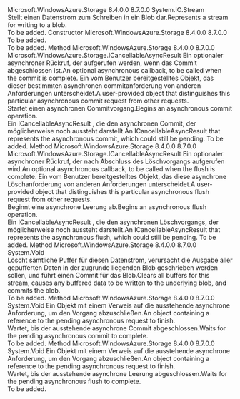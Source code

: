 <Type Name="CloudBlobStream" FullName="Microsoft.WindowsAzure.Storage.Blob.CloudBlobStream">
  <TypeSignature Language="C#" Value="public abstract class CloudBlobStream : System.IO.Stream" />
  <TypeSignature Language="ILAsm" Value=".class public auto ansi abstract beforefieldinit CloudBlobStream extends System.IO.Stream" />
  <TypeSignature Language="DocId" Value="T:Microsoft.WindowsAzure.Storage.Blob.CloudBlobStream" />
  <TypeSignature Language="VB.NET" Value="Public MustInherit Class CloudBlobStream&#xA;Inherits Stream" />
  <TypeSignature Language="F#" Value="type CloudBlobStream = class&#xA;    inherit Stream" />
  <AssemblyInfo>
    <AssemblyName>Microsoft.WindowsAzure.Storage</AssemblyName>
    <AssemblyVersion>8.4.0.0</AssemblyVersion>
    <AssemblyVersion>8.7.0.0</AssemblyVersion>
  </AssemblyInfo>
  <Base>
    <BaseTypeName>System.IO.Stream</BaseTypeName>
  </Base>
  <Interfaces />
  <Docs>
    <summary>
            <span data-ttu-id="8785b-101">Stellt einen Datenstrom zum Schreiben in ein Blob dar.</span><span class="sxs-lookup"><span data-stu-id="8785b-101">Represents a stream for writing to a blob.</span></span>
            </summary>
    <remarks>To be added.</remarks>
  </Docs>
  <Members>
    <Member MemberName=".ctor">
      <MemberSignature Language="C#" Value="protected CloudBlobStream ();" />
      <MemberSignature Language="ILAsm" Value=".method familyhidebysig specialname rtspecialname instance void .ctor() cil managed" />
      <MemberSignature Language="DocId" Value="M:Microsoft.WindowsAzure.Storage.Blob.CloudBlobStream.#ctor" />
      <MemberSignature Language="VB.NET" Value="Protected Sub New ()" />
      <MemberType>Constructor</MemberType>
      <AssemblyInfo>
        <AssemblyName>Microsoft.WindowsAzure.Storage</AssemblyName>
        <AssemblyVersion>8.4.0.0</AssemblyVersion>
        <AssemblyVersion>8.7.0.0</AssemblyVersion>
      </AssemblyInfo>
      <Parameters />
      <Docs>
        <summary>To be added.</summary>
        <remarks>To be added.</remarks>
      </Docs>
    </Member>
    <Member MemberName="BeginCommit">
      <MemberSignature Language="C#" Value="public abstract Microsoft.WindowsAzure.Storage.ICancellableAsyncResult BeginCommit (AsyncCallback callback, object state);" />
      <MemberSignature Language="ILAsm" Value=".method public hidebysig newslot virtual instance class Microsoft.WindowsAzure.Storage.ICancellableAsyncResult BeginCommit(class System.AsyncCallback callback, object state) cil managed" />
      <MemberSignature Language="DocId" Value="M:Microsoft.WindowsAzure.Storage.Blob.CloudBlobStream.BeginCommit(System.AsyncCallback,System.Object)" />
      <MemberSignature Language="VB.NET" Value="Public MustOverride Function BeginCommit (callback As AsyncCallback, state As Object) As ICancellableAsyncResult" />
      <MemberSignature Language="F#" Value="abstract member BeginCommit : AsyncCallback * obj -&gt; Microsoft.WindowsAzure.Storage.ICancellableAsyncResult" Usage="cloudBlobStream.BeginCommit (callback, state)" />
      <MemberType>Method</MemberType>
      <AssemblyInfo>
        <AssemblyName>Microsoft.WindowsAzure.Storage</AssemblyName>
        <AssemblyVersion>8.4.0.0</AssemblyVersion>
        <AssemblyVersion>8.7.0.0</AssemblyVersion>
      </AssemblyInfo>
      <ReturnValue>
        <ReturnType>Microsoft.WindowsAzure.Storage.ICancellableAsyncResult</ReturnType>
      </ReturnValue>
      <Parameters>
        <Parameter Name="callback" Type="System.AsyncCallback" />
        <Parameter Name="state" Type="System.Object" />
      </Parameters>
      <Docs>
        <param name="callback"><span data-ttu-id="8785b-102">Ein optionaler asynchroner Rückruf, der aufgerufen werden, wenn das Commit abgeschlossen ist.</span><span class="sxs-lookup"><span data-stu-id="8785b-102">An optional asynchronous callback, to be called when the commit is complete.</span></span></param>
        <param name="state"><span data-ttu-id="8785b-103">Ein vom Benutzer bereitgestelltes Objekt, das dieser bestimmten asynchronen commitanforderung von anderen Anforderungen unterscheidet.</span><span class="sxs-lookup"><span data-stu-id="8785b-103">A user-provided object that distinguishes this particular asynchronous commit request from other requests.</span></span></param>
        <summary>
            <span data-ttu-id="8785b-104">Startet einen asynchronen Commitvorgang.</span><span class="sxs-lookup"><span data-stu-id="8785b-104">Begins an asynchronous commit operation.</span></span>
            </summary>
        <returns><span data-ttu-id="8785b-105">Ein <c>ICancellableAsyncResult</c> , die den asynchronen Commit, der möglicherweise noch aussteht darstellt.</span><span class="sxs-lookup"><span data-stu-id="8785b-105">An <c>ICancellableAsyncResult</c> that represents the asynchronous commit, which could still be pending.</span></span></returns>
        <remarks>To be added.</remarks>
      </Docs>
    </Member>
    <Member MemberName="BeginFlush">
      <MemberSignature Language="C#" Value="public abstract Microsoft.WindowsAzure.Storage.ICancellableAsyncResult BeginFlush (AsyncCallback callback, object state);" />
      <MemberSignature Language="ILAsm" Value=".method public hidebysig newslot virtual instance class Microsoft.WindowsAzure.Storage.ICancellableAsyncResult BeginFlush(class System.AsyncCallback callback, object state) cil managed" />
      <MemberSignature Language="DocId" Value="M:Microsoft.WindowsAzure.Storage.Blob.CloudBlobStream.BeginFlush(System.AsyncCallback,System.Object)" />
      <MemberSignature Language="VB.NET" Value="Public MustOverride Function BeginFlush (callback As AsyncCallback, state As Object) As ICancellableAsyncResult" />
      <MemberSignature Language="F#" Value="abstract member BeginFlush : AsyncCallback * obj -&gt; Microsoft.WindowsAzure.Storage.ICancellableAsyncResult" Usage="cloudBlobStream.BeginFlush (callback, state)" />
      <MemberType>Method</MemberType>
      <AssemblyInfo>
        <AssemblyName>Microsoft.WindowsAzure.Storage</AssemblyName>
        <AssemblyVersion>8.4.0.0</AssemblyVersion>
        <AssemblyVersion>8.7.0.0</AssemblyVersion>
      </AssemblyInfo>
      <ReturnValue>
        <ReturnType>Microsoft.WindowsAzure.Storage.ICancellableAsyncResult</ReturnType>
      </ReturnValue>
      <Parameters>
        <Parameter Name="callback" Type="System.AsyncCallback" />
        <Parameter Name="state" Type="System.Object" />
      </Parameters>
      <Docs>
        <param name="callback"><span data-ttu-id="8785b-106">Ein optionaler asynchroner Rückruf, der nach Abschluss des Löschvorgangs aufgerufen wird.</span><span class="sxs-lookup"><span data-stu-id="8785b-106">An optional asynchronous callback, to be called when the flush is complete.</span></span></param>
        <param name="state"><span data-ttu-id="8785b-107">Ein vom Benutzer bereitgestelltes Objekt, das diese asynchrone Löschanforderung von anderen Anforderungen unterscheidet.</span><span class="sxs-lookup"><span data-stu-id="8785b-107">A user-provided object that distinguishes this particular asynchronous flush request from other requests.</span></span></param>
        <summary>
            <span data-ttu-id="8785b-108">Beginnt eine asynchrone Leerung ab.</span><span class="sxs-lookup"><span data-stu-id="8785b-108">Begins an asynchronous flush operation.</span></span>
            </summary>
        <returns><span data-ttu-id="8785b-109">Ein <c>ICancellableAsyncResult</c> , die den asynchronen Löschvorgangs, der möglicherweise noch aussteht darstellt.</span><span class="sxs-lookup"><span data-stu-id="8785b-109">An <c>ICancellableAsyncResult</c> that represents the asynchronous flush, which could still be pending.</span></span></returns>
        <remarks>To be added.</remarks>
      </Docs>
    </Member>
    <Member MemberName="Commit">
      <MemberSignature Language="C#" Value="public abstract void Commit ();" />
      <MemberSignature Language="ILAsm" Value=".method public hidebysig newslot virtual instance void Commit() cil managed" />
      <MemberSignature Language="DocId" Value="M:Microsoft.WindowsAzure.Storage.Blob.CloudBlobStream.Commit" />
      <MemberSignature Language="VB.NET" Value="Public MustOverride Sub Commit ()" />
      <MemberSignature Language="F#" Value="abstract member Commit : unit -&gt; unit" Usage="cloudBlobStream.Commit " />
      <MemberType>Method</MemberType>
      <AssemblyInfo>
        <AssemblyName>Microsoft.WindowsAzure.Storage</AssemblyName>
        <AssemblyVersion>8.4.0.0</AssemblyVersion>
        <AssemblyVersion>8.7.0.0</AssemblyVersion>
      </AssemblyInfo>
      <ReturnValue>
        <ReturnType>System.Void</ReturnType>
      </ReturnValue>
      <Parameters />
      <Docs>
        <summary>
            <span data-ttu-id="8785b-110">Löscht sämtliche Puffer für diesen Datenstrom, verursacht die Ausgabe aller gepufferten Daten in der zugrunde liegenden Blob geschrieben werden sollen, und führt einen Commit für das Blob.</span><span class="sxs-lookup"><span data-stu-id="8785b-110">Clears all buffers for this stream, causes any buffered data to be written to the underlying blob, and commits the blob.</span></span>
            </summary>
        <remarks>To be added.</remarks>
      </Docs>
    </Member>
    <Member MemberName="EndCommit">
      <MemberSignature Language="C#" Value="public abstract void EndCommit (IAsyncResult asyncResult);" />
      <MemberSignature Language="ILAsm" Value=".method public hidebysig newslot virtual instance void EndCommit(class System.IAsyncResult asyncResult) cil managed" />
      <MemberSignature Language="DocId" Value="M:Microsoft.WindowsAzure.Storage.Blob.CloudBlobStream.EndCommit(System.IAsyncResult)" />
      <MemberSignature Language="VB.NET" Value="Public MustOverride Sub EndCommit (asyncResult As IAsyncResult)" />
      <MemberSignature Language="F#" Value="abstract member EndCommit : IAsyncResult -&gt; unit" Usage="cloudBlobStream.EndCommit asyncResult" />
      <MemberType>Method</MemberType>
      <AssemblyInfo>
        <AssemblyName>Microsoft.WindowsAzure.Storage</AssemblyName>
        <AssemblyVersion>8.4.0.0</AssemblyVersion>
        <AssemblyVersion>8.7.0.0</AssemblyVersion>
      </AssemblyInfo>
      <ReturnValue>
        <ReturnType>System.Void</ReturnType>
      </ReturnValue>
      <Parameters>
        <Parameter Name="asyncResult" Type="System.IAsyncResult" />
      </Parameters>
      <Docs>
        <param name="asyncResult"><span data-ttu-id="8785b-111">Ein <see cref="T:System.IAsyncResult" /> Objekt mit einem Verweis auf die ausstehende asynchrone Anforderung, um den Vorgang abzuschließen.</span><span class="sxs-lookup"><span data-stu-id="8785b-111">An <see cref="T:System.IAsyncResult" /> object containing a reference to the pending asynchronous request to finish.</span></span></param>
        <summary>
            <span data-ttu-id="8785b-112">Wartet, bis der ausstehende asynchrone Commit abgeschlossen.</span><span class="sxs-lookup"><span data-stu-id="8785b-112">Waits for the pending asynchronous commit to complete.</span></span>
            </summary>
        <remarks>To be added.</remarks>
      </Docs>
    </Member>
    <Member MemberName="EndFlush">
      <MemberSignature Language="C#" Value="public abstract void EndFlush (IAsyncResult asyncResult);" />
      <MemberSignature Language="ILAsm" Value=".method public hidebysig newslot virtual instance void EndFlush(class System.IAsyncResult asyncResult) cil managed" />
      <MemberSignature Language="DocId" Value="M:Microsoft.WindowsAzure.Storage.Blob.CloudBlobStream.EndFlush(System.IAsyncResult)" />
      <MemberSignature Language="VB.NET" Value="Public MustOverride Sub EndFlush (asyncResult As IAsyncResult)" />
      <MemberSignature Language="F#" Value="abstract member EndFlush : IAsyncResult -&gt; unit" Usage="cloudBlobStream.EndFlush asyncResult" />
      <MemberType>Method</MemberType>
      <AssemblyInfo>
        <AssemblyName>Microsoft.WindowsAzure.Storage</AssemblyName>
        <AssemblyVersion>8.4.0.0</AssemblyVersion>
        <AssemblyVersion>8.7.0.0</AssemblyVersion>
      </AssemblyInfo>
      <ReturnValue>
        <ReturnType>System.Void</ReturnType>
      </ReturnValue>
      <Parameters>
        <Parameter Name="asyncResult" Type="System.IAsyncResult" />
      </Parameters>
      <Docs>
        <param name="asyncResult"><span data-ttu-id="8785b-113">Ein <see cref="T:System.IAsyncResult" /> Objekt mit einem Verweis auf die ausstehende asynchrone Anforderung, um den Vorgang abzuschließen.</span><span class="sxs-lookup"><span data-stu-id="8785b-113">An <see cref="T:System.IAsyncResult" /> object containing a reference to the pending asynchronous request to finish.</span></span></param>
        <summary>
            <span data-ttu-id="8785b-114">Wartet, bis der ausstehende asynchrone Leerung abgeschlossen.</span><span class="sxs-lookup"><span data-stu-id="8785b-114">Waits for the pending asynchronous flush to complete.</span></span>
            </summary>
        <remarks>To be added.</remarks>
      </Docs>
    </Member>
  </Members>
</Type>